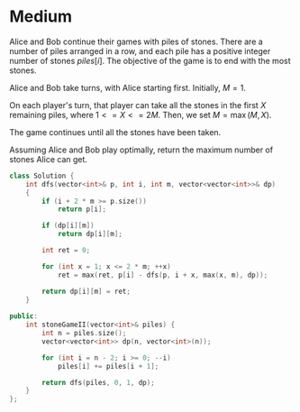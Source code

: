 # Medium

Alice and Bob continue their games with piles of stones.  There are a number of piles arranged in a row, and each pile has a positive integer number of stones $piles[i]$.  The objective of the game is to end with the most stones.

Alice and Bob take turns, with Alice starting first.  Initially, $M = 1$.

On each player's turn, that player can take all the stones in the first $X$ remaining piles, where $1 <= X <= 2M$.  Then, we set $M = \max(M, X)$.

The game continues until all the stones have been taken.

Assuming Alice and Bob play optimally, return the maximum number of stones Alice can get.

```cpp
class Solution {
    int dfs(vector<int>& p, int i, int m, vector<vector<int>>& dp)
    {
        if (i + 2 * m >= p.size())
            return p[i];

        if (dp[i][m])
            return dp[i][m];

        int ret = 0;

        for (int x = 1; x <= 2 * m; ++x)
            ret = max(ret, p[i] - dfs(p, i + x, max(x, m), dp));

        return dp[i][m] = ret;
    }
    
public:
    int stoneGameII(vector<int>& piles) {
        int n = piles.size();
        vector<vector<int>> dp(n, vector<int>(n));

        for (int i = n - 2; i >= 0; --i)
            piles[i] += piles[i + 1];

        return dfs(piles, 0, 1, dp);
    }
};
```
